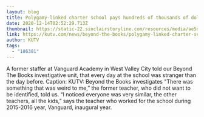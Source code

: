 ```yaml
---
layout: blog
title: Polygamy-linked charter school pays hundreds of thousands of dollars to Kingston companies
date: 2020-12-14T02:52:29.713Z
thumbnail: https://static-22.sinclairstoryline.com/resources/media/ae5de244-2eb0-4f18-b365-150c6fcd2185-large16x9_ScreenShot20201210at10.43.32PM.png?1607665538630
link: https://kutv.com/news/beyond-the-books/polygamy-linked-charter-school-pays-hundreds-of-thousands-of-dollars-to-kingston-companies
author: KUTV
tags:
  - "186381"
---
```

A former staffer at Vanguard Academy in West Valley City told our Beyond The Books investigative unit, that every day at the school was stranger than the day before. Caption: KUTV: Beyond the Books investigates "There was something that was weird to me,&rdquo; the former teacher, who did not want to be identified, told us. &ldquo;I noticed everyone was very similar, the other teachers, all the kids,&rdquo; says the teacher who worked for the school during 2015-2016 year, Vanguard, inaugural year.